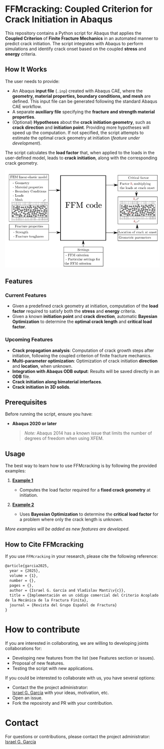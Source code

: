 # FFMcracking: Coupled Criterion for Crack Initiation in Abaqus

This repository contains a Python script for Abaqus that applies the **Coupled Criterion** of **Finite Fracture Mechanics** in an automated manner to predict crack initiation. The script integrates with Abaqus to perform simulations and identify crack onset based on the coupled **stress** and **energy** criteria.

## How It Works

The user needs to provide:

- An Abaqus **input file** (`.inp`) created with Abaqus CAE, where the **geometry, material properties, boundary conditions, and mesh** are defined. This input file can be generated following the standard Abaqus CAE workflow.
- A separate **auxiliary file** specifying the **fracture and strength material properties**.
- (Optional) **Hypotheses** about the **crack initiation geometry**, such as **crack direction** and **initiation point**. Providing more hypotheses will speed up the computation. If not specified, the script attempts to estimate the optimal crack geometry at initiation (*feature under development*).

The script calculates the **load factor** that, when applied to the loads in the user-defined model, leads to **crack initiation**, along with the corresponding crack geometry.

![Code Schematic](images/Objectives.png)

## Features

### Current Features
- Given a predefined crack geometry at initiation, computation of the **load factor** required to satisfy both the **stress** and **energy** criteria.
- Given a known **initiation point** and **crack direction**, automatic **Bayesian Optimization** to determine the **optimal crack length** and **critical load factor**.

### Upcoming Features
- **Crack propagation analysis**: Computation of crack growth steps after initiation, following the coupled criterion of finite fracture mechanics.
- **Multi-parameter optimization**: Optimization of crack initiation **direction** and **location**, when unknown.
- **Integration with Abaqus ODB output**: Results will be saved directly in an **ODB** file.
- **Crack initiation along bimaterial interfaces**.
- **Crack initiation in 3D solids**.

## Prerequisites

Before running the script, ensure you have:

- **Abaqus 2020 or later**  
  > *Note:* Abaqus 2014 has a known issue that limits the number of degrees of freedom when using XFEM.

## Usage

The best way to learn how to use FFMcracking is by following the provided examples:

1. **[Example 1](https://github.com/israelgarcia86/FFMcracking/tree/main/samples/sample1_OpenHoleCrackFixed)**  
   - Computes the load factor required for a **fixed crack geometry** at initiation.
   
2. **[Example 2](https://github.com/israelgarcia86/FFMcracking/tree/main/samples/sample2_OpenHoleBasicOptimLenght)**  
   - Uses **Bayesian Optimization** to determine the **critical load factor** for a problem where only the crack length is unknown.

*More examples will be added as new features are developed.*

## How to Cite FFMcracking

If you use `FFMcracking` in your research, please cite the following reference:

```
@article{garcia2025,
  year = {2025},
  volume = {1},
  number = {},
  pages = {},
  author = {Israel G. García and Vladislav Manti\v{c}},
  title = {Implementación en un código comercial del Criterio Acoplado de la Mecánica de la Fractura Finita},
  journal = {Revista del Grupo Español de Fractura}
}
```
# How to contribute

If you are interested in collaborating, we are willing to developing joints collaborations for:

- Developing new features from the list (see Features section or issues).
- Proposal of new features.
- Testing the script with new applications.

If you could be interested to collaborate with us, you have several options:

- Contact the the project administrator:  
[Israel G. García](mailto:israelgarcia@us.es) with your ideas, motivation, etc.
- Open an issue.
- Fork the reposiroty and PR with your contribution.

# Contact

For questions or contributions, please contact the project administrator:  
[Israel G. García](mailto:israelgarcia@us.es)  